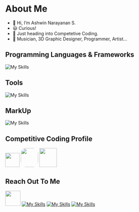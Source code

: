 # About Me

- 👋 Hi, I’m Ashwin Narayanan S.
- 😃 Curious!
- 👀 Just heading into Competetive Coding.
- 🎼 Musician, 3D Graphic Designer, Programmer, Artist...

## Programming Languages & Frameworks

![My Skills](https://skills.thijs.gg/icons?i=c,cpp,py,js,html,css,react,mysql,postgres,flutter,flask,sqlite)

<!-- Coming Soon
## GitHub Contributions Graph

[![Ashwin Narayanan's GitHub Activity Graph](https://activity-graph.herokuapp.com/graph?username=Ashrockzzz2003&theme=github-dark)](https://github.com/ashutosh00710/github-readme-activity-graph)
-->

## Tools

![My Skills](https://skills.thijs.gg/icons?i=git,github,androidstudio,arduino,autocad,blender,bootstrap,codepen,firebase,ps,visualstudio,vscode,wordpress,figma)

## MarkUp

![My Skills](https://skills.thijs.gg/icons?i=md,html)

## Competitive Coding Profile

<a href="https://www.hackerrank.com/Ashrock_m13"><img height="45" width="45" src="https://user-images.githubusercontent.com/17762967/42728663-26ebdb04-87dd-11e8-928f-fb01479a2ce1.png"></a>
<a href="https://www.codechef.com/users/ashrock_m13" style="border-radius: 30%; height: 60px; width: 55px;"><img src="https://res.cloudinary.com/crunchbase-production/image/upload/c_lpad,f_auto,q_auto:eco,dpr_1/zruiknbedz8yqafxbazb" style="border-radius: 30%; height: 60px; width: 55px;"></a>
<a href="https://codeforces.com/profile/ashrock_m13"><img src="https://play-lh.googleusercontent.com/zaldniLc2XTBhNlCDR4hcD5bcRYHZ56_lO0yA2Qu-cADShy1_HDWrICSvv0EPTX79WY" style="height: 60px; width: 55px;"></a>

## Reach Out To Me

<a href="mailto:ashrockzzz2003@gmail.com"><img height="48" width="48" src="https://i.ibb.co/vD0fmh5/iconizer-icons8-gmail.png" ></a>
<a href="https://www.linkedin.com/in/ashwin-narayanan-s-02a051222/">![My Skills](https://skills.thijs.gg/icons?i=linkedin)</a>
<a href="https://www.instagram.com/ashrock_m13/">![My Skills](https://skills.thijs.gg/icons?i=instagram)</a>
<a href="https://twitter.com/Ashwin66950013">![My Skills](https://skills.thijs.gg/icons?i=twitter)</a>


<!-- Coming Soon
# GitHub Stats :
![](https://github-readme-stats.vercel.app/api?username=Ashrockzzz2003&theme=dark&hide_border=false&include_all_commits=false&count_private=true)<br/>
![](https://github-readme-streak-stats.herokuapp.com/?user=Ashrockzzz2003&theme=dark&hide_border=false)<br/>
![](https://github-readme-stats.vercel.app/api/top-langs/?username=Ashrockzzz2003&theme=dark&hide_border=false&include_all_commits=false&count_private=true&layout=compact)
-->
